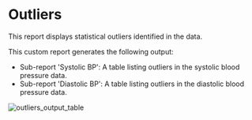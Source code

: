 # Outliers
This report displays statistical outliers identified in the data.

This custom report generates the following output:
- Sub-report 'Systolic BP': A table listing outliers in the systolic blood pressure data.
- Sub-report 'Diastolic BP': A table listing outliers in the diastolic blood pressure data.


![outliers_output_table](https://github.com/viedoc/custom-reports/assets/outliers2.png?raw=true)
